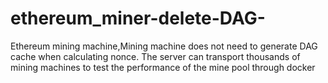 # ethereum_miner-delete-DAG-
Ethereum mining machine,Mining machine does not need to generate DAG cache when calculating nonce. 
The server can transport thousands of mining machines to test the performance of the mine pool through docker
